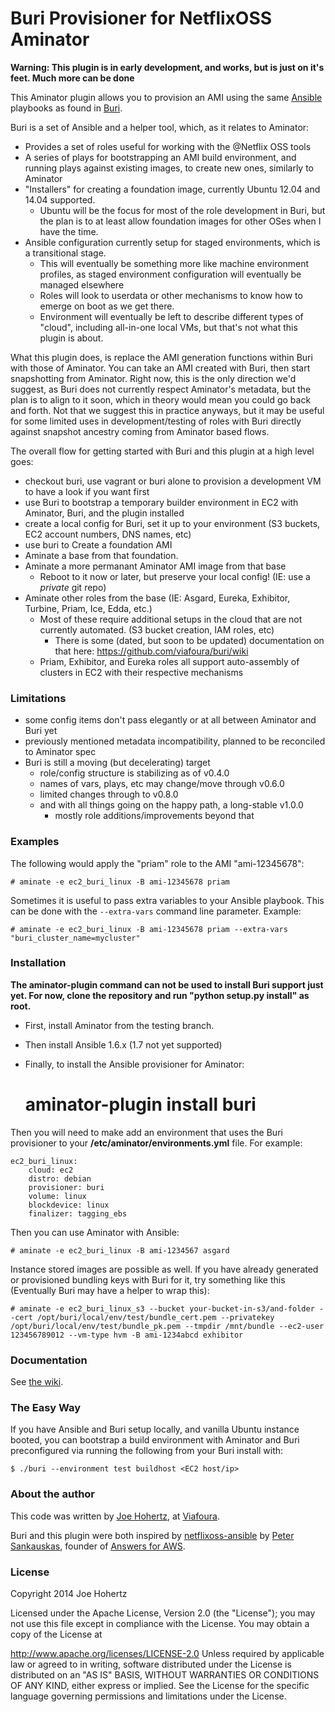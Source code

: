 # Buri Provisioner for NetflixOSS Aminator

**Warning: This plugin is in early development, and works, but is just on it's feet. Much more can be done**

This Aminator plugin allows you to provision an AMI using the same [Ansible](https://github.com/ansible/ansible/) playbooks as found in [Buri](https://github.com/viafoura/buri). 

Buri is a set of Ansible and a helper tool, which, as it relates to Aminator:

- Provides a set of roles useful for working with the @Netflix OSS tools
- A series of plays for bootstrapping an AMI build environment, and running plays against existing images, to create new ones, similarly to Aminator
- "Installers" for creating a foundation image, currently Ubuntu 12.04 and 14.04 supported.
  - Ubuntu will be the focus for most of the role development in Buri, but the plan is to at least allow foundation images for other OSes when I have the time.
- Ansible configuration currently setup for staged environments, which is a transitional stage. 
  - This will eventually be something more like machine environment profiles, as staged environment configuration will eventually be managed elsewhere
  - Roles will look to userdata or other mechanisms to know how to emerge on boot as we get there.
  - Environment will eventually be left to describe different types of "cloud", including all-in-one local VMs, but that's not what this plugin is about.

What this plugin does, is replace the AMI generation functions within Buri with those of Aminator. You can take an AMI created with Buri, then start snapshotting from Aminator. Right now, this is the only direction we'd suggest, as Buri does not currently respect Aminator's metadata, but the plan is to align to it soon, which in theory would mean you could go back and forth. Not that we suggest this in practice anyways, but it may be useful for some limited uses in development/testing of roles with Buri directly against snapshot ancestry coming from Aminator based flows.

The overall flow for getting started with Buri and this plugin at a high level goes:

- checkout buri, use vagrant or buri alone to provision a development VM to have a look if you want first
- use Buri to bootstrap a temporary builder environment in EC2 with Aminator, Buri, and the plugin installed
- create a local config for Buri, set it up to your environment (S3 buckets, EC2 account numbers, DNS names, etc)
- use buri to Create a foundation AMI
- Aminate a base from that foundation.
- Aminate a more permanant Aminator AMI image from that base
  - Reboot to it now or later, but preserve your local config! (IE: use a *private* git repo)
- Aminate other roles from the base (IE: Asgard, Eureka, Exhibitor, Turbine, Priam, Ice, Edda, etc.)
  - Most of these require additional setups in the cloud that are not currently automated. (S3 bucket creation, IAM roles, etc)
    - There is some (dated, but soon to be updated) documentation on that here: https://github.com/viafoura/buri/wiki
  - Priam, Exhibitor, and Eureka roles all support auto-assembly of clusters in EC2 with their respective mechanisms

### Limitations

- some config items don't pass elegantly or at all between Aminator and Buri yet
- previously mentioned metadata incompatibility, planned to be reconciled to Aminator spec
- Buri is still a moving (but decelerating) target
  - role/config structure is stabilizing as of v0.4.0
  - names of vars, plays, etc may change/move through v0.6.0
  - limited changes through to v0.8.0
  - and with all things going on the happy path, a long-stable v1.0.0
    - mostly role additions/improvements beyond that

### Examples

The following would apply the "priam" role to the AMI "ami-12345678":

    # aminate -e ec2_buri_linux -B ami-12345678 priam

Sometimes it is useful to pass extra variables to your Ansible playbook. This
can be done with the `--extra-vars` command line parameter. Example:

    # aminate -e ec2_buri_linux -B ami-12345678 priam --extra-vars "buri_cluster_name=mycluster" 

### Installation

**The aminator-plugin command can not be used to install Buri support just yet. For now, clone the repository and run "python setup.py install" as root.**

- First, install Aminator from the testing branch.
- Then install Ansible 1.6.x (1.7 not yet supported)
- Finally, to install the Ansible provisioner for Aminator:

    # aminator-plugin install buri

Then you will need to make add an environment that uses the Buri provisioner to your **/etc/aminator/environments.yml** file. For example:

    ec2_buri_linux:
        cloud: ec2
        distro: debian
        provisioner: buri
        volume: linux
        blockdevice: linux
        finalizer: tagging_ebs

Then you can use Aminator with Ansible:

    # aminate -e ec2_buri_linux -B ami-1234567 asgard

Instance stored images are possible as well. If you have already generated or provisioned bundling keys with Buri for it, try something like this (Eventually Buri may have a helper to wrap this):

    # aminate -e ec2_buri_linux_s3 --bucket your-bucket-in-s3/and-folder --cert /opt/buri/local/env/test/bundle_cert.pem --privatekey /opt/buri/local/env/test/bundle_pk.pem --tmpdir /mnt/bundle --ec2-user 123456789012 --vm-type hvm -B ami-1234abcd exhibitor

### Documentation

See [the wiki](https://github.com/aminator-plugins/buri-provisioner/wiki).


### The Easy Way

If you have Ansible and Buri setup locally, and vanilla Ubuntu instance booted, you can bootstrap a build environment with Aminator and Buri preconfigured via running the following from your Buri install with:

    $ ./buri --environment test buildhost <EC2 host/ip>


### About the author

This code was written by [Joe Hohertz](https://twitter.com/joehohertz), at [Viafoura](http://viafoura.com).

Buri and this plugin were both inspired by [netflixoss-ansible](http://github.com/Answers4AWS/netflixoss-ansible) by [Peter Sankauskas](https://twitter.com/pas256), founder of [Answers for AWS](http://answersforaws.com/).


### License

Copyright 2014 Joe Hohertz

Licensed under the Apache License, Version 2.0 (the "License"); you may
not use this file except in compliance with the License. You may obtain
a copy of the License at

http://www.apache.org/licenses/LICENSE-2.0 Unless required by applicable
law or agreed to in writing, software distributed under the License is
distributed on an "AS IS" BASIS, WITHOUT WARRANTIES OR CONDITIONS OF ANY
KIND, either express or implied. See the License for the specific
language governing permissions and limitations under the License.
